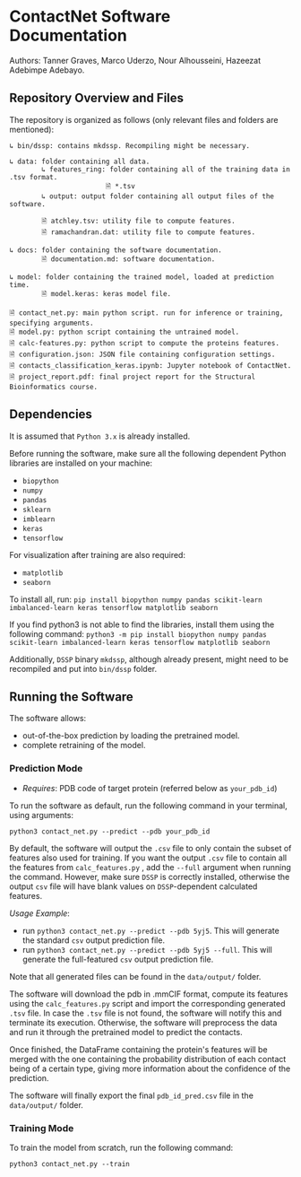 # ContactNet Software Documentation

Authors: Tanner Graves, Marco Uderzo, Nour Alhousseini, Hazeezat Adebimpe Adebayo.

## Repository Overview and Files

The repository is organized as follows (only relevant files and folders are mentioned):

```
↳ bin/dssp: contains mkdssp. Recompiling might be necessary.

↳ data: folder containing all data.
        ↳ features_ring: folder containing all of the training data in .tsv format.
                        🗎 *.tsv
        ↳ output: output folder containing all output files of the software.

        🗎 atchley.tsv: utility file to compute features.
        🗎 ramachandran.dat: utility file to compute features.

↳ docs: folder containing the software documentation.
        🗎 documentation.md: software documentation.

↳ model: folder containing the trained model, loaded at prediction time.
        🗎 model.keras: keras model file.
      
🗎 contact_net.py: main python script. run for inference or training, specifying arguments.
🗎 model.py: python script containing the untrained model.
🗎 calc-features.py: python script to compute the proteins features.
🗎 configuration.json: JSON file containing configuration settings.
🗎 contacts_classification_keras.ipynb: Jupyter notebook of ContactNet.
🗎 project_report.pdf: final project report for the Structural Bioinformatics course.
```

## Dependencies

It is assumed that `Python 3.x` is already installed.

Before running the software, make sure all the following dependent Python libraries are installed on your machine:

- `biopython`
- `numpy`
- `pandas`
- `sklearn`
- `imblearn`
- `keras`
- `tensorflow`

For visualization after training are also required:

- `matplotlib`
- `seaborn`

To install all, run: `pip install biopython numpy pandas scikit-learn imbalanced-learn keras tensorflow matplotlib seaborn` 

If you find python3 is not able to find the libraries, install them using the following command: `python3 -m pip install biopython numpy pandas scikit-learn imbalanced-learn keras tensorflow matplotlib seaborn`

Additionally, `DSSP` binary `mkdssp`, although already present, might need to be recompiled and put into `bin/dssp` folder.



## Running the Software

The software allows:
- out-of-the-box prediction by loading the pretrained model.
- complete retraining of the model.

### Prediction Mode

- _Requires_: PDB code of target protein (referred below as `your_pdb_id`)
 
To run the software as default, run the following command in your terminal, using arguments:

`python3 contact_net.py --predict --pdb your_pdb_id`

By default, the software will output the `.csv` file to only contain the subset of features also used for training. 
If you want the output `.csv` file to contain all the features from `calc_features.py` , add the `--full` argument when running the command. However, make sure `DSSP` is correctly installed, otherwise the output `csv` file will have blank values on `DSSP`-dependent calculated features.

*Usage Example*: 
- run `python3 contact_net.py --predict --pdb 5yj5`. This will generate the standard `csv` output prediction file.
- run `python3 contact_net.py --predict --pdb 5yj5 --full`. This will generate the full-featured `csv` output prediction file.

Note that all generated files can be found in the `data/output/` folder. 

The software will download the pdb in .mmCIF format, compute its features using the `calc_features.py` script and import the corresponding generated `.tsv` file. In case the `.tsv` file is not found, the software will notify this and terminate its execution. Otherwise, the software will preprocess the data and run it through the pretrained model to predict the contacts.

Once finished, the DataFrame containing the protein's features will be merged with the one containing the probability distribution of each contact being of a certain type, giving more information about the confidence of the prediction.

The software will finally export the final `pdb_id_pred.csv` file in the `data/output/` folder. 

### Training Mode

To train the model from scratch, run the following command:

`python3 contact_net.py --train`





